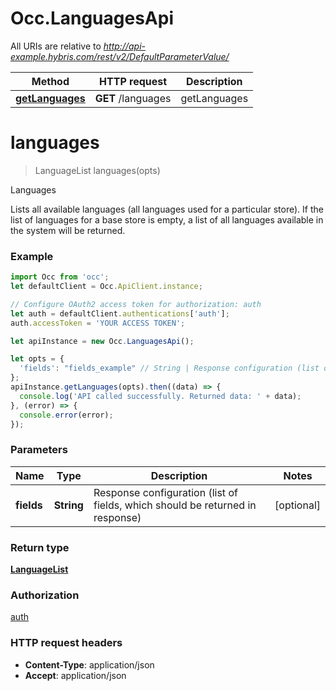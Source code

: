 # Occ.LanguagesApi

All URIs are relative to *http://api-example.hybris.com/rest/v2/DefaultParameterValue/*

Method | HTTP request | Description
------------- | ------------- | -------------
[**getLanguages**](LanguagesApi.md#getLanguages) | **GET** /languages | getLanguages


<a name="languages"></a>
# **languages**
> LanguageList languages(opts)

Languages

Lists all available languages (all languages used for a particular store). If the list of languages for a base store is empty, a list of all languages available in the system will be returned. 

### Example
```javascript
import Occ from 'occ';
let defaultClient = Occ.ApiClient.instance;

// Configure OAuth2 access token for authorization: auth
let auth = defaultClient.authentications['auth'];
auth.accessToken = 'YOUR ACCESS TOKEN';

let apiInstance = new Occ.LanguagesApi();

let opts = { 
  'fields': "fields_example" // String | Response configuration (list of fields, which should be returned in response)
};
apiInstance.getLanguages(opts).then((data) => {
  console.log('API called successfully. Returned data: ' + data);
}, (error) => {
  console.error(error);
});

```

### Parameters

Name | Type | Description  | Notes
------------- | ------------- | ------------- | -------------
 **fields** | **String**| Response configuration (list of fields, which should be returned in response) | [optional] 

### Return type

[**LanguageList**](LanguageList.md)

### Authorization

[auth](../README.md#auth)

### HTTP request headers

 - **Content-Type**: application/json
 - **Accept**: application/json

